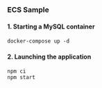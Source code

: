 ### ECS Sample

#### 1. Starting a MySQL container

```
docker-compose up -d
```

#### 2. Launching the application

```console
npm ci
npm start
```

